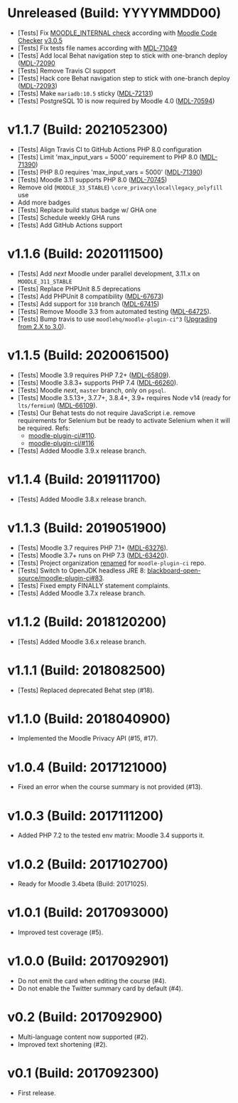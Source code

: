 # Unreleased (Build: YYYYMMDD00)
- [Tests] Fix [MOODLE_INTERNAL check](https://github.com/moodlehq/moodle-local_codechecker/commit/2b019ce58d50a62d6f377d025f87a917d03f24ed) according with [Moodle Code Checker](https://github.com/moodlehq/moodle-local_codechecker) [v3.0.5](https://github.com/moodlehq/moodle-local_codechecker/releases/tag/v3.0.5)
- [Tests] Fix tests file names according with [MDL-71049](https://tracker.moodle.org/browse/MDL-71049)
- [Tests] Add local Behat navigation step to stick with one-branch deploy ([MDL-72090](https://tracker.moodle.org/browse/MDL-72090)
- [Tests] Remove Travis CI support
- [Tests] Hack core Behat navigation step to stick with one-branch deploy ([MDL-72093](https://tracker.moodle.org/browse/MDL-72093))
- [Tests] Make `mariadb:10.5` sticky ([MDL-72131](https://tracker.moodle.org/browse/MDL-72131))
- [Tests] PostgreSQL 10 is now required by Moodle 4.0 ([MDL-70594](https://tracker.moodle.org/browse/MDL-70594))

# v1.1.7 (Build: 2021052300)
- [Tests] Align Travis CI to GitHub Actions PHP 8.0 configuration
- [Tests] Limit 'max_input_vars = 5000' requirement to PHP 8.0 ([MDL-71390](https://tracker.moodle.org/browse/MDL-71390))
- [Tests] PHP 8.0 requires 'max_input_vars = 5000' ([MDL-71390](https://tracker.moodle.org/browse/MDL-71390))
- [Tests] Moodle 3.11 supports PHP 8.0 ([MDL-70745](https://tracker.moodle.org/browse/MDL-70745))
- Remove old (`MOODLE_33_STABLE`) `\core_privacy\local\legacy_polyfill` use
- Add more badges
- [Tests] Replace build status badge w/ GHA one
- [Tests] Schedule weekly GHA runs
- [Tests] Add GitHub Actions support

# v1.1.6 (Build: 2020111500)
- [Tests] Add _next_ Moodle under parallel development, 3.11.x on `MOODLE_311_STABLE`
- [Tests] Replace PHPUnit 8.5 deprecations
- [Tests] Add PHPUnit 8 compatibility ([MDL-67673](https://tracker.moodle.org/browse/MDL-67673))
- [Tests] Add support for `310` branch ([MDL-67415](https://tracker.moodle.org/browse/MDL-67415))
- [Tests] Remove Moodle 3.3 from automated testing ([MDL-64725](https://tracker.moodle.org/browse/MDL-64725)).
- [Tests] Bump travis to use `moodlehq/moodle-plugin-ci^3` ([Upgrading from 2.X to 3.0](https://moodlehq.github.io/moodle-plugin-ci/UPGRADE-3.0.html)).

# v1.1.5 (Build: 2020061500)
- [Tests] Moodle 3.9 requires PHP 7.2+ ([MDL-65809](https://tracker.moodle.org/browse/MDL-65809)).
- [Tests] Moodle 3.8.3+ supports PHP 7.4 ([MDL-66260](https://tracker.moodle.org/browse/MDL-66260)).
- [Tests] Moodle _next_, `master` branch, only on `pgsql`.
- [Tests] Moodle 3.5.13+, 3.7.7+, 3.8.4+, 3.9+ requires Node v14 (ready for `lts/fermium`) ([MDL-66109](https://tracker.moodle.org/browse/MDL-66109)).
- [Tests] Our Behat tests do not require JavaScript i.e. remove requirements for Selenium but be ready to activate
          Selenium when it will be required. Refs:
  - [moodle-plugin-ci/#110](https://github.com/blackboard-open-source/moodle-plugin-ci/issues/110).
  - [moodle-plugin-ci/#116](https://github.com/blackboard-open-source/moodle-plugin-ci/issues/116)
- [Tests] Added Moodle 3.9.x release branch.

# v1.1.4 (Build: 2019111700)
- [Tests] Added Moodle 3.8.x release branch.

# v1.1.3 (Build: 2019051900)
- [Tests] Moodle 3.7 requires PHP 7.1+ ([MDL-63276](https://tracker.moodle.org/browse/MDL-63276)).
- [Tests] Moodle 3.7+ runs on PHP 7.3 ([MDL-63420](https://tracker.moodle.org/browse/MDL-63420)).
- [Tests] Project organization [renamed](https://github.com/blackboard-open-source/moodle-plugin-ci/commit/cdd8bb665d853b3b42f99a29c74a5e02fd9b4509#diff-b4ef8fa7c78dc63432f64a355dbb9ffd) for `moodle-plugin-ci` repo.
- [Tests] Switch to OpenJDK headless JRE 8: [blackboard-open-source/moodle-plugin-ci#83](https://github.com/blackboard-open-source/moodle-plugin-ci/issues/83).
- [Tests] Fixed empty FINALLY statement complaints.
- [Tests] Added Moodle 3.7.x release branch.

# v1.1.2 (Build: 2018120200)
- [Tests] Added Moodle 3.6.x release branch.

# v1.1.1 (Build: 2018082500)
- [Tests] Replaced deprecated Behat step (#18).

# v1.1.0 (Build: 2018040900)
- Implemented the Moodle Privacy API (#15, #17).

# v1.0.4 (Build: 2017121000)
- Fixed an error when the course summary is not provided (#13).

# v1.0.3 (Build: 2017111200)
- Added PHP 7.2 to the tested env matrix: Moodle 3.4 supports it.

# v1.0.2 (Build: 2017102700)
- Ready for Moodle 3.4beta (Build: 20171025).

# v1.0.1 (Build: 2017093000)
- Improved test coverage (#5).

# v1.0.0 (Build: 2017092901)
- Do not emit the card when editing the course (#4).
- Do not enable the Twitter summary card by default (#4).

# v0.2 (Build: 2017092900)
- Multi-language content now supported (#2).
- Improved text shortening (#2).

# v0.1 (Build: 2017092300)
- First release.
